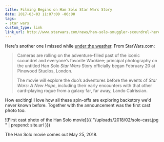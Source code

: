 ```yaml
---
title: Filming Begins on Han Solo Star Wars Story
date: 2017-03-03 11:07:00 -06:00
tags:
- star wars
custom_type: link
link_url: http://www.starwars.com/news/han-solo-smuggler-scoundrel-hero-new-star-wars-story-begins
---
```


Here's another one I missed while [under the weather](/2017/02/under-the-weather/). From StarWars.com:

> Cameras are rolling on the adventure-filled past of the iconic scoundrel and everyone’s favorite Wookiee; principal photography on the untitled Han Solo *Star Wars* Story officially began February 20 at Pinewood Studios, London.
>
> The movie will explore the duo’s adventures before the events of *Star Wars: A New Hope*, including their early encounters with that other card-playing rogue from a galaxy far, far away, Lando Calrissian.

How exciting! I love how all these spin-offs are exploring backstory we'd never known before. Together with the announcement was the first cast photo too.

![First cast photo of the Han Solo movie]({{ "/uploads/2018/02/solo-cast.jpg " | prepend: site.url }})

The Han Solo movie comes out May 25, 2018.

